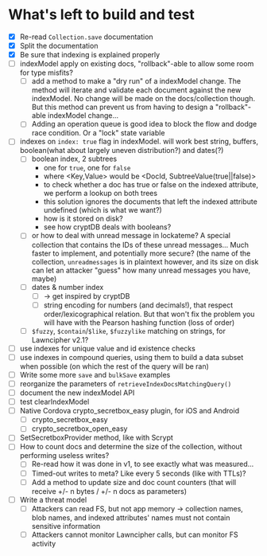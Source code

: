 # What's left to build and test

- [x] Re-read `Collection.save` documentation
- [x] Split the documentation
- [x] Be sure that indexing is explained properly
- [ ] indexModel apply on existing docs, "rollback"-able to allow some room for type misfits?
  - [ ] add a method to make a "dry run" of a indexModel change. The method will iterate and validate each document against the new indexModel. No change will be made on the docs/collection though. But this method can prevent us from having to design a "rollback"-able indexModel change...
  - [ ] Adding an operation queue is good idea to block the flow and dodge race condition. Or a "lock" state variable
- [ ] indexes on `index: true` flag in indexModel. will work best string, buffers, boolean(what about largely uneven distribution?) and dates(?)
  - [ ] boolean index, 2 subtrees
    * one for `true`, one for `false`
    * where <Key,Value> would be <DocId, SubtreeValue(true||false)>
    * to check whether a doc has true or false on the indexed attribute, we perform a lookup on both trees
    * this solution ignores the documents that left the indexed attribute undefined (which is what we want?)
    * how is it stored on disk?
    * see how cryptDB deals with booleans?
  - [ ] or how to deal with unread message in lockateme? A special collection that contains the IDs of these unread messages... Much faster to implement, and potentially more secure? (the name of the collection, `unreadmessages` is in plaintext however, and its size on disk can let an attacker "guess" how many unread messages you have, maybe)
  - [ ] dates & number index
    - [ ] -> get inspired by cryptDB
    - [ ] string encoding for numbers (and decimals!), that respect order/lexicographical relation. But that won't fix the problem you will have with the Pearson hashing function (loss of order)
  - [ ] `$fuzzy`, `$contain`/`$like`, `$fuzzylike`  matching on strings, for Lawncipher v2.1?
- [ ] use indexes for unique value and id existence checks
- [ ] use indexes in compound queries, using them to build a data subset when possible (on which the rest of the query will be ran)
- [ ] Write some more `save` and `bulkSave` examples
- [ ] reorganize the parameters of `retrieveIndexDocsMatchingQuery()`
- [ ] document the new indexModel API
- [ ] test clearIndexModel
- [ ] Native Cordova crypto_secretbox_easy plugin, for iOS and Android
  - [ ] crypto_secretbox_easy
  - [ ] crypto_secretbox_open_easy
- [ ] SetSecretboxProvider method, like with Scrypt
- [ ] How to count docs and determine the size of the collection, without performing useless writes?
  - [ ] Re-read how it was done in v1, to see exactly what was measured...
  - [ ] Timed-out writes to meta? Like every 5 seconds (like with TTLs)?
  - [ ] Add a method to update size and doc count counters (that will receive +/- n bytes / +/- n docs as parameters)
- [ ] Write a threat model
  - [ ] Attackers can read FS, but not app memory
    -> collection names, blob names, and indexed attributes' names must not contain sensitive information
  - [ ] Attackers cannot monitor Lawncipher calls, but can monitor FS activity
